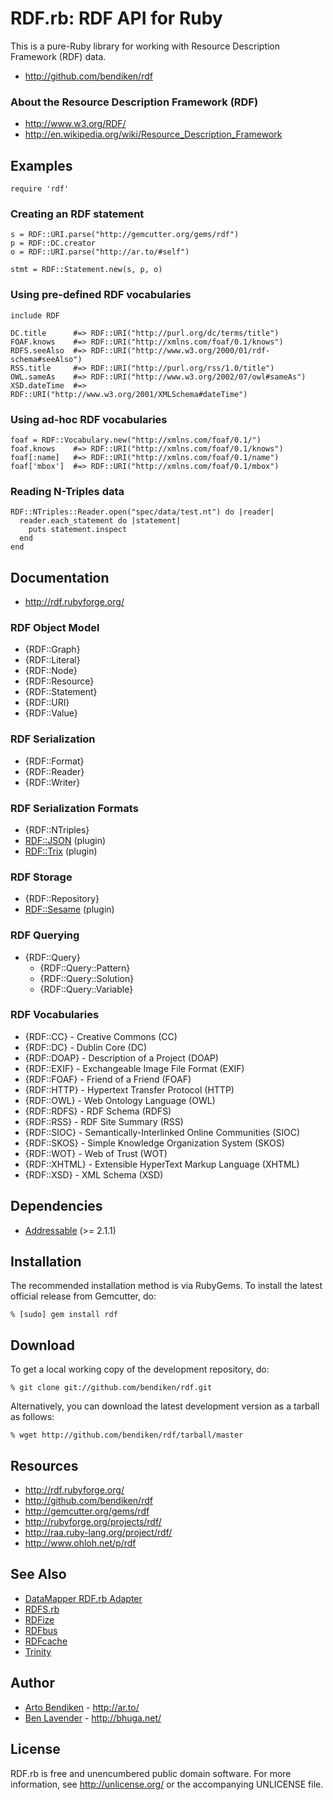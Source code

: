 RDF.rb: RDF API for Ruby
========================

This is a pure-Ruby library for working with Resource Description Framework
(RDF) data.

* <http://github.com/bendiken/rdf>

### About the Resource Description Framework (RDF)

* <http://www.w3.org/RDF/>
* <http://en.wikipedia.org/wiki/Resource_Description_Framework>

Examples
--------

    require 'rdf'

### Creating an RDF statement

    s = RDF::URI.parse("http://gemcutter.org/gems/rdf")
    p = RDF::DC.creator
    o = RDF::URI.parse("http://ar.to/#self")
    
    stmt = RDF::Statement.new(s, p, o)

### Using pre-defined RDF vocabularies

    include RDF
    
    DC.title      #=> RDF::URI("http://purl.org/dc/terms/title")
    FOAF.knows    #=> RDF::URI("http://xmlns.com/foaf/0.1/knows")
    RDFS.seeAlso  #=> RDF::URI("http://www.w3.org/2000/01/rdf-schema#seeAlso")
    RSS.title     #=> RDF::URI("http://purl.org/rss/1.0/title")
    OWL.sameAs    #=> RDF::URI("http://www.w3.org/2002/07/owl#sameAs")
    XSD.dateTime  #=> RDF::URI("http://www.w3.org/2001/XMLSchema#dateTime")

### Using ad-hoc RDF vocabularies

    foaf = RDF::Vocabulary.new("http://xmlns.com/foaf/0.1/")
    foaf.knows    #=> RDF::URI("http://xmlns.com/foaf/0.1/knows")
    foaf[:name]   #=> RDF::URI("http://xmlns.com/foaf/0.1/name")
    foaf['mbox']  #=> RDF::URI("http://xmlns.com/foaf/0.1/mbox")

### Reading N-Triples data

    RDF::NTriples::Reader.open("spec/data/test.nt") do |reader|
      reader.each_statement do |statement|
        puts statement.inspect
      end
    end

Documentation
-------------

* <http://rdf.rubyforge.org/>

### RDF Object Model

* {RDF::Graph}
* {RDF::Literal}
* {RDF::Node}
* {RDF::Resource}
* {RDF::Statement}
* {RDF::URI}
* {RDF::Value}

### RDF Serialization

* {RDF::Format}
* {RDF::Reader}
* {RDF::Writer}

### RDF Serialization Formats

* {RDF::NTriples}
* [RDF::JSON](http://rdf.rubyforge.org/json/) (plugin)
* [RDF::Trix](http://rdf.rubyforge.org/trix/) (plugin)

### RDF Storage

* {RDF::Repository}
* [RDF::Sesame](http://rdf.rubyforge.org/sesame/) (plugin)

### RDF Querying

* {RDF::Query}
  * {RDF::Query::Pattern}
  * {RDF::Query::Solution}
  * {RDF::Query::Variable}

### RDF Vocabularies

* {RDF::CC}    - Creative Commons (CC)
* {RDF::DC}    - Dublin Core (DC)
* {RDF::DOAP}  - Description of a Project (DOAP)
* {RDF::EXIF}  - Exchangeable Image File Format (EXIF)
* {RDF::FOAF}  - Friend of a Friend (FOAF)
* {RDF::HTTP}  - Hypertext Transfer Protocol (HTTP)
* {RDF::OWL}   - Web Ontology Language (OWL)
* {RDF::RDFS}  - RDF Schema (RDFS)
* {RDF::RSS}   - RDF Site Summary (RSS)
* {RDF::SIOC}  - Semantically-Interlinked Online Communities (SIOC)
* {RDF::SKOS}  - Simple Knowledge Organization System (SKOS)
* {RDF::WOT}   - Web of Trust (WOT)
* {RDF::XHTML} - Extensible HyperText Markup Language (XHTML)
* {RDF::XSD}   - XML Schema (XSD)

Dependencies
------------

* [Addressable](http://addressable.rubyforge.org/) (>= 2.1.1)

Installation
------------

The recommended installation method is via RubyGems. To install the latest
official release from Gemcutter, do:

    % [sudo] gem install rdf

Download
--------

To get a local working copy of the development repository, do:

    % git clone git://github.com/bendiken/rdf.git

Alternatively, you can download the latest development version as a tarball
as follows:

    % wget http://github.com/bendiken/rdf/tarball/master

Resources
---------

* <http://rdf.rubyforge.org/>
* <http://github.com/bendiken/rdf>
* <http://gemcutter.org/gems/rdf>
* <http://rubyforge.org/projects/rdf/>
* <http://raa.ruby-lang.org/project/rdf/>
* <http://www.ohloh.net/p/rdf>

See Also
--------

* [DataMapper RDF.rb Adapter](http://dm-rdf.rubyforge.org/)
* [RDFS.rb](http://rdfs.rubyforge.org/)
* [RDFize](http://rdfize.rubyforge.org/)
* [RDFbus](http://rdfbus.rubyforge.org/)
* [RDFcache](http://rdfcache.rubyforge.org/)
* [Trinity](http://trinity.datagraph.org/)

Author
------

* [Arto Bendiken](mailto:arto.bendiken@gmail.com) - <http://ar.to/>
* [Ben Lavender](mailto:blavender@gmail.com) - <http://bhuga.net/>

License
-------

RDF.rb is free and unencumbered public domain software. For more
information, see <http://unlicense.org/> or the accompanying UNLICENSE file.
